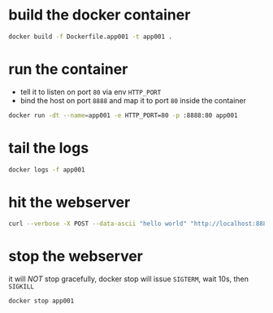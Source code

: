 # build the docker container

```bash
docker build -f Dockerfile.app001 -t app001 .
```

# run the container

* tell it to listen on port `80` via env `HTTP_PORT`
* bind the host on port `8888` and map it to port `80` inside the container

```bash
docker run -dt --name=app001 -e HTTP_PORT=80 -p :8888:80 app001
```

# tail the logs

```bash
docker logs -f app001
```

# hit the webserver

```bash
curl --verbose -X POST --data-ascii "hello world" "http://localhost:8888/some/path"
```

# stop the webserver

it will *NOT* stop gracefully, docker stop will issue `SIGTERM`, wait 10s, then `SIGKILL`

```bash
docker stop app001
```